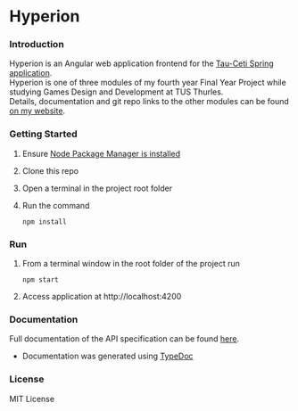 # Hyperion

### Introduction
Hyperion is an Angular web application frontend for the [Tau-Ceti Spring application](https://github.com/Merri1/tau-ceti).
<br>
Hyperion is one of three modules of my fourth year Final Year Project while studying Games Design and Development at TUS Thurles.
<br>
Details, documentation and git repo links to the other modules can be found [on my website](https://merri1.github.io).


### Getting Started
1.	Ensure [Node Package Manager is installed](https://docs.npmjs.com/downloading-and-installing-node-js-and-npm)
2.	Clone this repo
3.	Open a terminal in the project root folder
4.	Run the command

        npm install

### Run
1.  From a terminal window in the root folder of the project run

        npm start
2.  Access application at http://localhost:4200
   
### Documentation
Full documentation of the API specification can be found [here](https://merri1.github.io/pages/hyperion/hyperion.html).
- Documentation was generated using [TypeDoc](https://github.com/TypeStrong/typedoc)

### License
MIT License
